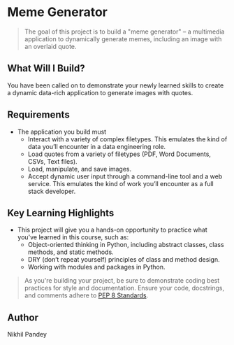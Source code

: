 # Meme Generator

> The goal of this project is to build a "meme generator" – a multimedia application to dynamically generate memes, including an image with an overlaid quote.

## What Will I Build?
You have been called on to demonstrate your newly learned skills to create a dynamic data-rich application to generate images with quotes.

## Requirements

- The application you build must
    - Interact with a variety of complex filetypes. This emulates the kind of data you’ll encounter in a data engineering role.
    - Load quotes from a variety of filetypes (PDF, Word Documents, CSVs, Text files).
    - Load, manipulate, and save images.
    - Accept dynamic user input through a command-line tool and a web service. This emulates the kind of work you’ll encounter as a full stack developer.

## Key Learning Highlights
- This project will give you a hands-on opportunity to practice what you've learned in this course, such as:
    - Object-oriented thinking in Python, including abstract classes, class methods, and static methods.
    - DRY (don’t repeat yourself) principles of class and method design.
    - Working with modules and packages in Python.

> As you're building your project, be sure to demonstrate coding best practices for style and documentation. Ensure your code, docstrings, and comments adhere to [PEP 8 Standards](https://www.python.org/dev/peps/pep-0008/).

## Author
Nikhil Pandey



